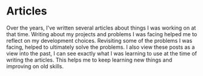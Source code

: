 # Articles

Over the years, I've written several articles about things I was working on at that time. 
Writing about my projects and problems I was facing helped me to reflect on my development choices. 
Revisiting some of the problems I was facing, helped to ultimately solve the problems. 
I also view these posts as a view into the past, I can see exactly what I was learning to use at the 
time of writing the articles. This helps me to keep learning new things and improving on old skills.